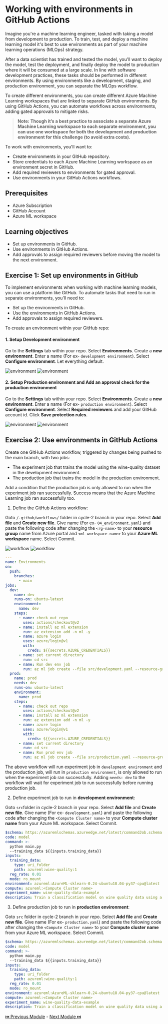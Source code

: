 # Working with environments in GitHub Actions

Imagine you're a machine learning engineer, tasked with taking a model from development to production. To train, test, and deploy a machine learning model it's best to use environments as part of your machine learning operations (MLOps) strategy.

After a data scientist has trained and tested the model, you'll want to deploy the model, test the deployment, and finally deploy the model to production where it will be consumed at a large scale. In line with software development practices, these tasks should be performed in different environments. By using environments like a development, staging, and production environment, you can separate the MLOps workflow.

To create different environments, you can create different Azure Machine Learning workspaces that are linked to separate GitHub environments. By using GitHub Actions, you can automate workflows across environments, adding gated approvals to mitigate risks.

> **Note: Though it’s a best practice to associate a separate Azure Machine Learning workspace to each separate environment, you can use one workspace for both the development and production environment for this challenge (to avoid extra costs).**

To work with environments, you'll want to:

- Create environments in your GitHub repository.
- Store credentials to each Azure Machine Learning workspace as an environment secret in GitHub.
- Add required reviewers to environments for gated approval.
- Use environments in your GitHub Actions workflows.

## Prerequisites

- Azure Subscription
- GitHub Account
- Azure ML workspace

## Learning objectives

- Set up environments in GitHub.
- Use environments in GitHub Actions.
- Add approvals to assign required reviewers before moving the model to the next environment.

## Exercise 1: Set up environments in GitHub

To implement environments when working with machine learning models, you can use a platform like GitHub. To automate tasks that need to run in separate environments, you'll need to:

- Set up the environments in GitHub.
- Use the environments in GitHub Actions.
- Add approvals to assign required reviewers.

To create an environment within your GitHub repo:

#### 1. Setup Development environment

Go to the **Settings** tab within your repo. Select **Environments**. Create a **new environment**. Enter a name (For ex- ```development environment```). Select **Configure environment**. Let everything default.

   ![environment](./assets/1_environment.jpg "environment")
   ![environment](./assets/2_dev.jpg "environment")

#### 2. Setup Production environment and Add an approval check for the production environment

Go to the **Settings** tab within your repo. Select **Environments**. Create a **new environment**. Enter a name (For ex- ```production environment```). Select **Configure environment**. Select **Required reviewers** and add your GitHub account id. Click **Save protection rules**.

   ![environment](./assets/3_prod.jpg "environment")
   ![environment](./assets/4_prod.jpg "environment")

## Exercise 2: Use environments in GitHub Actions

Create one GitHub Actions workflow, triggered by changes being pushed to the main branch, with two jobs:

- The experiment job that trains the model using the wine-quality dataset in the development environment.
- The production job that trains the model in the production environment.

Add a condition that the production job is only allowed to run when the experiment job ran successfully. Success means that the Azure Machine Learning job ran successfully too.

1. Define the GitHub Actions workflow:

Goto ```/.github/workflows/``` folder in cycle-2 branch in your repo. Select **Add file** and **Create new file**. Give name (For ex- ```04_environment.yaml```) and paste the following code after changing the ```<rg-name>``` to your **resource group** name from Azure portal and ```<ml-workspace-name>``` to your **Azure ML workspace** name. Select Commit.

   ![workflow](./assets/5_workflow.jpg "workflow")
   ![workflow](./assets/6_workflow.jpg "workflow")

```yaml
---
name: Environments
on:
  push:
    branches:
      - main
jobs:
  dev:
    name: dev
    runs-on: ubuntu-latest
    environment:
      name: dev
    steps:
      - name: check out repo
        uses: actions/checkout@v2
      - name: install az ml extension
        run: az extension add -n ml -y
      - name: azure login
        uses: azure/login@v1
        with:
          creds: ${{secrets.AZURE_CREDENTIALS}}
      - name: set current directory
        run: cd src
      - name: Run dev env job
        run: az ml job create --file src/development.yaml --resource-group <rg-name> --workspace-name <ml-workspace-name> --stream
  prod:
    name: prod
    needs: dev
    runs-on: ubuntu-latest
    environment:
      name: prod
    steps:
      - name: check out repo
        uses: actions/checkout@v2
      - name: install az ml extension
        run: az extension add -n ml -y
      - name: azure login
        uses: azure/login@v1
        with:
          creds: ${{secrets.AZURE_CREDENTIALS}}
      - name: set current directory
        run: cd src
      - name: Run prod env job
        run: az ml job create --file src/production.yaml --resource-group <rg-name> --workspace-name <ml-workspace-name> --stream  
 ```
The above workflow will run experiment job in ```development environment``` and the production job, will run in ```production environment```, is only allowed to run when the experiment job ran successfully. Adding ```needs: dev``` to the workflow will wait for experiment job to run successfully before running production job. 

2. Define experiment job to run in **development environment**:

Goto ```src```folder in cycle-2 branch in your repo. Select **Add file** and **Create new file**. Give name (For ex- ```development.yaml```) and paste the following code after changing the ```<Compute Cluster name>``` to your **Compute cluster name** from your Azure ML workspace. Select Commit.

```yaml
$schema: https://azuremlschemas.azureedge.net/latest/commandJob.schema.json
code: model
command: >-
  python main.py  
  --training_data ${{inputs.training_data}}
inputs:
  training_data: 
    type: uri_folder 
    path: azureml:wine-quality:1
  reg_rate: 0.01
  mode: ro_mount
environment: azureml:AzureML-sklearn-0.24-ubuntu18.04-py37-cpu@latest
compute: azureml:<Compute Cluster name>
experiment_name: wine-quality-data-example
description: Train a classification model on wine quality data using a registered dataset as input.
```

3. Define production job to run in **production environment**:

Goto ```src``` folder in cycle-2 branch in your repo. Select **Add file** and **Create new file**. Give name (For ex- ```production.yaml```) and paste the following code after changing the ```<Compute Cluster name>``` to your **Compute cluster name** from your Azure ML workspace. Select Commit.

```yaml
$schema: https://azuremlschemas.azureedge.net/latest/commandJob.schema.json
code: model
command: >-
  python main.py  
  --training_data ${{inputs.training_data}}
inputs:
  training_data: 
    type: uri_folder 
    path: azureml:wine-quality:1
  reg_rate: 0.01
  mode: ro_mount
environment: azureml:AzureML-sklearn-0.24-ubuntu18.04-py37-cpu@latest
compute: azureml:<Compute Cluster name>
experiment_name: wine-quality-data-example
description: Train a classification model on wine quality data using a registered dataset as input.
```





[ ⏮️ Previous Module](../4_working-with-linting-and-unit-testing-in-github-actions/documentation.md) - [Next Module ⏭️ ](../6_deploying-a-model-with-github-actions/documentation.md)

